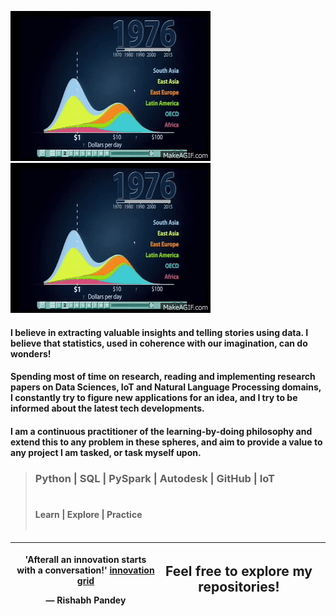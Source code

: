 
![Image description here](https://raw.githubusercontent.com/RishabhMech/RishabhMech/master/The_best_stats_you_ve_ever_seen_Hans_Rosling.gif "Welcome to my GitHub")
![Image description here](https://raw.githubusercontent.com/RishabhMech/RishabhMech/master/The_best_stats_you_ve_ever_seen_Hans_Rosling.gif "Welcome to my GitHub")

#### I believe in extracting valuable insights and telling stories using data. I believe that statistics, used in coherence with our imagination, can do wonders! <br>

#### Spending most of time on research, reading and implementing research papers on Data Sciences, IoT and Natural Language Processing domains, I constantly try to figure new applications for an idea, and I try to be informed about the latest tech developments. <br>

#### I am a continuous practitioner of the learning-by-doing philosophy and extend this to any problem in these spheres, and aim to provide a value to any project I am tasked, or task myself upon. <br>

> ### Python  |  SQL  |  PySpark  |  Autodesk  |  GitHub  |  IoT <br> <br>
> #### Learn | Explore | Practice <br> <br>

<table class='tg'>
  <thead>
    <tr>
      <th class='tg-0pky'>
        <div class='center'>
          <p lang="en" dir="ltr"> 'Afterall an innovation starts with a conversation!' 
          <a href="https://www.linkedin.com/in/innovationgrid/"> innovation grid </a> 
          </p>&mdash; Rishabh Pandey
        </div>
      </th>
      <th class='tg-0pky'>
        <h2> Feel free to explore my repositories! </h2>
      <th>
    </tr>
  </thead>
</table> 
